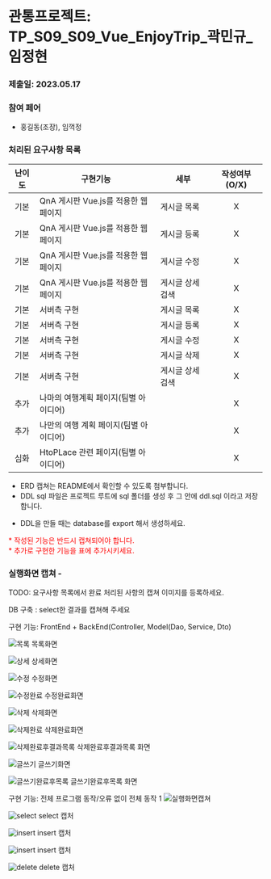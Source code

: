 # 관통프로젝트: TP_S09_S09_Vue_EnjoyTrip_곽민규_임정현
### 제출일: 2023.05.17

### 참여 페어
- 홍길동(조장), 임꺽정

### 처리된 요구사항 목록

|난이도|구현기능|세부|작성여부(O/X)|
|:---:|---|---|:---:|
|기본|QnA 게시판 Vue.js를 적용한 웹페이지|게시글 목록|X|
|기본|QnA 게시판 Vue.js를 적용한 웹페이지|게시글 등록|X|
|기본|QnA 게시판 Vue.js를 적용한 웹페이지|게시글 수정|X|
|기본|QnA 게시판 Vue.js를 적용한 웹페이지|게시글 상세 검색|X|
|기본|서버측 구현|게시글 목록|X|
|기본|서버측 구현|게시글 등록|X|
|기본|서버측 구현|게시글 수정|X|
|기본|서버측 구현|게시글 삭제|X|
|기본|서버측 구현|게시글 상세 검색|X|
|추가|나마의 여행계획 페이지(팀별 아이디어)||X|
|추가|나만의 여행 계획 페이지(팀별 아이디어)||X|
|심화|HtoPLace 관련 페이지(팀별 아이디어)||X|

* ERD 캡쳐는 README에서 확인할 수 있도록 첨부합니다.
* DDL sql 파일은 프로젝트 루트에 sql 폴더를 생성 후 그 안에 ddl.sql 이라고 저장합니다.
- DDL을 만들 때는 database를 export 해서 생성하세요.

<span style="color:red">
* 작성된 기능은 반드시 캡쳐되어야 합니다.<br>
* 추가로 구현한 기능을 표에 추가시키세요.
</span>

### 실행화면 캡쳐 -
TODO: 요구사항 목록에서 완료 처리된 사항의 캡쳐 이미지를 등록하세요.

DB 구축 : select한 결과를 캡쳐해 주세요

구현 기능: FrontEnd + BackEnd(Controller, Model(Dao, Service, Dto)
<!-- ![실행화면캡쳐](./화면캡쳐/화면캡쳐_0001_주택정보_web.png) -->
![목록](src/main/resources/static/img/캡처/목록.PNG)
목록화면

![상세](src/main/resources/static/img/캡처/상세.PNG)
상세화면

![수정](src/main/resources/static/img/캡처/수정.PNG)
수정화면

![수정완료](src/main/resources/static/img/캡처/수정완료.PNG)
수정완료화면

![삭제](src/main/resources/static/img/캡처/삭제.PNG)
삭제화면

![삭제완료](src/main/resources/static/img/캡처/삭제완료.PNG)
삭제완료화면

![삭제완료후결과목록](src/main/resources/static/img/캡처/삭제완료후결과목록.PNG)
삭제완료후결과목록 화면

![글쓰기](src/main/resources/static/img/캡처/글쓰기.PNG)
글쓰기화면

![글쓰기완료후목록](src/main/resources/static/img/캡처/글쓰기완료후목록.PNG)
글쓰기완료후목록 화면

구현 기능: 전체 프로그램 동작/오류 없이 전체 동작 1
![실행화면캡쳐](./화면캡쳐/화면캡쳐_Main화면_web.png)

![select](
src/main/resources/static/img/캡처/select.PNG)
select 캡처

![insert](
src/main/resources/static/img/캡처/insert.PNG)
insert 캡처

![insert](
src/main/resources/static/img/캡처/insert.PNG)
insert 캡처

![delete](
src/main/resources/static/img/캡처/delete.PNG)
delete 캡처

